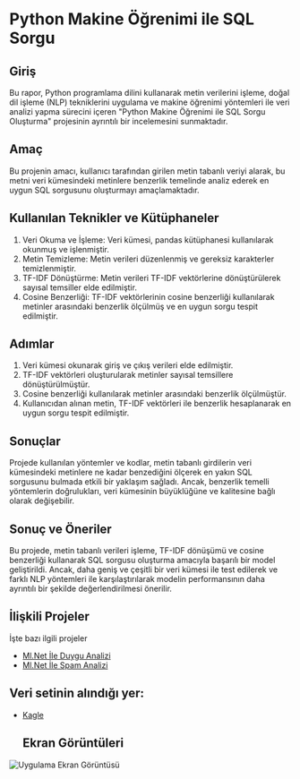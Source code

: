 # Python Makine Öğrenimi ile SQL Sorgu 

## Giriş
Bu rapor, Python programlama dilini kullanarak metin verilerini işleme, doğal dil işleme (NLP) tekniklerini uygulama ve makine öğrenimi yöntemleri ile veri analizi yapma sürecini içeren "Python Makine Öğrenimi ile SQL Sorgu Oluşturma" projesinin ayrıntılı bir incelemesini sunmaktadır.

## Amaç
Bu projenin amacı, kullanıcı tarafından girilen metin tabanlı veriyi alarak, bu metni veri kümesindeki metinlere benzerlik temelinde analiz ederek en uygun SQL sorgusunu oluşturmayı amaçlamaktadır.

## Kullanılan Teknikler ve Kütüphaneler
1) Veri Okuma ve İşleme: Veri kümesi, pandas kütüphanesi kullanılarak okunmuş ve işlenmiştir.
2) Metin Temizleme: Metin verileri düzenlenmiş ve gereksiz karakterler temizlenmiştir.
3) TF-IDF Dönüştürme: Metin verileri TF-IDF vektörlerine dönüştürülerek sayısal temsiller elde edilmiştir.
4) Cosine Benzerliği: TF-IDF vektörlerinin cosine benzerliği kullanılarak metinler arasındaki benzerlik ölçülmüş ve en uygun sorgu tespit edilmiştir.

## Adımlar
1) Veri kümesi okunarak giriş ve çıkış verileri elde edilmiştir.
2) TF-IDF vektörleri oluşturularak metinler sayısal temsillere dönüştürülmüştür.
3) Cosine benzerliği kullanılarak metinler arasındaki benzerlik ölçülmüştür.
4) Kullanıcıdan alınan metin, TF-IDF vektörleri ile benzerlik hesaplanarak en uygun sorgu tespit edilmiştir.

## Sonuçlar
Projede kullanılan yöntemler ve kodlar, metin tabanlı girdilerin veri kümesindeki metinlere ne kadar benzediğini ölçerek en yakın SQL sorgusunu bulmada etkili bir yaklaşım sağladı. Ancak, benzerlik temelli yöntemlerin doğrulukları, veri kümesinin büyüklüğüne ve kalitesine bağlı olarak değişebilir.

## Sonuç ve Öneriler
Bu projede, metin tabanlı verileri işleme, TF-IDF dönüşümü ve cosine benzerliği kullanarak SQL sorgusu oluşturma amacıyla başarılı bir model geliştirildi. Ancak, daha geniş ve çeşitli bir veri kümesi ile test edilerek ve farklı NLP yöntemleri ile karşılaştırılarak modelin performansının daha ayrıntılı bir şekilde değerlendirilmesi önerilir.

## İlişkili Projeler

İşte bazı ilgili projeler

- [Ml.Net İle Duygu Analizi](https://github.com/abdullaheroll/Ml.Net-TR-Duygu-Analizi)
- [Ml.Net İle Spam Analizi](https://github.com/abdullaheroll/Ml.Net-TR-Spam-Analizi)

## Veri setinin alındığı yer:

- [Kagle](https://www.kaggle.com/datasets/mrtbeyz/trke-sosyal-medya-paylam-veri-seti)

  ## Ekran Görüntüleri

![Uygulama Ekran Görüntüsü](https://raw.githubusercontent.com/abdullaheroll/Sorgu-Olusturma-ML/main/program.png)
